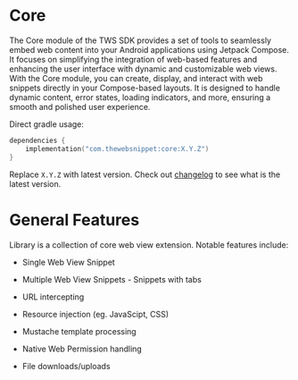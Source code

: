 # Core

The Core module of the TWS SDK provides a set of tools to seamlessly embed web content into your Android applications using
Jetpack Compose. It focuses on simplifying the integration of web-based features and enhancing the user interface with dynamic and
customizable web views.
With the Core module, you can create, display, and interact with web snippets directly in your Compose-based layouts. It is
designed to handle dynamic content, error states, loading indicators, and more, ensuring a smooth and polished user experience.

Direct gradle usage:

```kotlin
dependencies {
    implementation("com.thewebsnippet:core:X.Y.Z")
}
```

Replace `X.Y.Z` with latest version. Check out [changelog](../CHANGELOG.MD) to see what is the latest version.

# General Features

Library is a collection of core web view extension. Notable features include:

- Single Web View Snippet

- Multiple Web View Snippets - Snippets with tabs

- URL intercepting

- Resource injection (eg. JavaScipt, CSS)

- Mustache template processing

- Native Web Permission handling

- File downloads/uploads